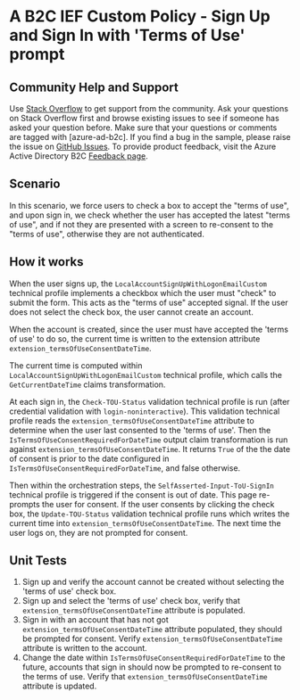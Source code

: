 # A B2C IEF Custom Policy - Sign Up and Sign In with 'Terms of Use' prompt

## Community Help and Support
Use [Stack Overflow](https://stackoverflow.com/questions/tagged/azure-ad-b2c) to get support from the community. Ask your questions on Stack Overflow first and browse existing issues to see if someone has asked your question before. Make sure that your questions or comments are tagged with [azure-ad-b2c].
If you find a bug in the sample, please raise the issue on [GitHub Issues](https://github.com/azure-ad-b2c/samples/issues).
To provide product feedback, visit the Azure Active Directory B2C [Feedback page](https://feedback.azure.com/forums/169401-azure-active-directory?category_id=160596).

## Scenario
In this scenario, we force users to check a box to accept the "terms of use", and upon sign in, we check whether the user has accepted the latest "terms of use", and if not they are presented with a screen to re-consent to the "terms of use", otherwise they are not authenticated.

## How it works
When the user signs up, the `LocalAccountSignUpWithLogonEmailCustom` technical profile implements a checkbox which the user must "check" to submit the form. This acts as the "terms of use" accepted signal. If the user does not select the check box, the user cannot create an account.  

When the account is created, since the user must have accepted the 'terms of use' to do so, the current time is written to the extension attribute `extension_termsOfUseConsentDateTime`.

The current time is computed within `LocalAccountSignUpWithLogonEmailCustom` technical profile, which calls the `GetCurrentDateTime` claims transformation.

At each sign in, the `Check-TOU-Status` validation technical profile is run (after credential validation with `login-noninteractive`). This validation technical profile reads the `extension_termsOfUseConsentDateTime` attribute to determine when the user last consented to the 'terms of use'. Then the `IsTermsOfUseConsentRequiredForDateTime` output claim transformation is run against `extension_termsOfUseConsentDateTime`. It returns `True` of the the date of consent is prior to the date configured in `IsTermsOfUseConsentRequiredForDateTime`, and false otherwise.

Then within the orchestration steps, the `SelfAsserted-Input-ToU-SignIn` technical profile is triggered if the consent is out of date. This page re-prompts the user for consent. If the user consents by clicking the check box, the `Update-TOU-Status` validation technical profile runs which writes the current time into `extension_termsOfUseConsentDateTime`. The next time the user logs on, they are not prompted for consent.

## Unit Tests
1. Sign up and verify the account cannot be created without selecting the 'terms of use' check box.
2. Sign up and select the 'terms of use' check box, verify that `extension_termsOfUseConsentDateTime` attribute is populated.
3. Sign in with an account that has not got `extension_termsOfUseConsentDateTime` attribute populated, they should be prompted for consent. Verify `extension_termsOfUseConsentDateTime` attribute is written to the account.
4. Change the date within `IsTermsOfUseConsentRequiredForDateTime` to the future, accounts that sign in should now be prompted to re-consent to the terms of use. Verify that `extension_termsOfUseConsentDateTime` attribute is updated. 